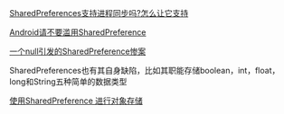[SharedPreferences支持进程同步吗?怎么让它支持](https://blog.csdn.net/liyang_nash/article/details/79227441)


[Android请不要滥用SharedPreference](https://blog.csdn.net/offbye/article/details/60882824)

[一个null引发的SharedPreference惨案](https://blog.csdn.net/tracyxia716/article/details/52967110)


SharedPreferences也有其自身缺陷，比如其职能存储boolean，int，float，long和String五种简单的数据类型

[使用SharedPreference 进行对象存储](https://blog.csdn.net/u013501637/article/details/51361591)

